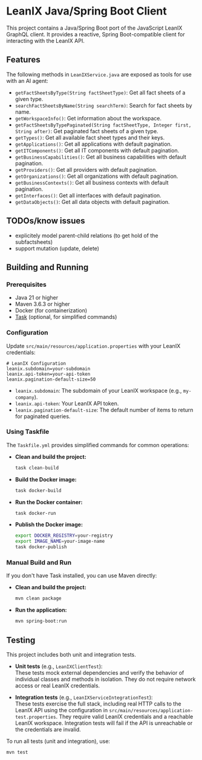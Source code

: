 # LeanIX Java/Spring Boot Client

This project contains a Java/Spring Boot port of the JavaScript LeanIX GraphQL client. It provides a reactive, Spring Boot-compatible client for interacting with the LeanIX API.

## Features

The following methods in `LeanIXService.java` are exposed as tools for use with an AI agent:

- `getFactSheetsByType(String factSheetType)`: Get all fact sheets of a given type.
- `searchFactSheetsByName(String searchTerm)`: Search for fact sheets by name.
- `getWorkspaceInfo()`: Get information about the workspace.
- `getFactSheetsByTypePaginated(String factSheetType, Integer first, String after)`: Get paginated fact sheets of a given type.
- `getTypes()`: Get all available fact sheet types and their keys.
- `getApplications()`: Get all applications with default pagination.
- `getITComponents()`: Get all IT components with default pagination.
- `getBusinessCapabilities()`: Get all business capabilities with default pagination.
- `getProviders()`: Get all providers with default pagination.
- `getOrganizations()`: Get all organizations with default pagination.
- `getBusinessContexts()`: Get all business contexts with default pagination.
- `getInterfaces()`: Get all interfaces with default pagination.
- `getDataObjects()`: Get all data objects with default pagination.


## TODOs/know issues

- explicitely model parent-child relations (to get hold of the subfactsheets)
- support mutation (update, delete)


## Building and Running

### Prerequisites

- Java 21 or higher
- Maven 3.6.3 or higher
- Docker (for containerization)
- [Task](https://taskfile.dev/installation/) (optional, for simplified commands)

### Configuration

Update `src/main/resources/application.properties` with your LeanIX credentials:

```properties
# LeanIX Configuration
leanix.subdomain=your-subdomain
leanix.api-token=your-api-token
leanix.pagination-default-size=50
```

- `leanix.subdomain`: The subdomain of your LeanIX workspace (e.g., `my-company`).
- `leanix.api-token`: Your LeanIX API token.
- `leanix.pagination-default-size`: The default number of items to return for paginated queries.

### Using Taskfile

The `Taskfile.yml` provides simplified commands for common operations:

- **Clean and build the project:**
  ```bash
  task clean-build
  ```

- **Build the Docker image:**
  ```bash
  task docker-build
  ```

- **Run the Docker container:**
  ```bash
  task docker-run
  ```

- **Publish the Docker image:**
  ```bash
  export DOCKER_REGISTRY=your-registry
  export IMAGE_NAME=your-image-name
  task docker-publish
  ```

### Manual Build and Run

If you don't have Task installed, you can use Maven directly:

- **Clean and build the project:**
  ```bash
  mvn clean package
  ```

- **Run the application:**
  ```bash
  mvn spring-boot:run
  ```

## Testing

This project includes both unit and integration tests.

- **Unit tests** (e.g., `LeanIXClientTest`):  
  These tests mock external dependencies and verify the behavior of individual classes and methods in isolation. They do not require network access or real LeanIX credentials.

- **Integration tests** (e.g., `LeanIXServiceIntegrationTest`):  
  These tests exercise the full stack, including real HTTP calls to the LeanIX API using the configuration in `src/main/resources/application-test.properties`. They require valid LeanIX credentials and a reachable LeanIX workspace. Integration tests will fail if the API is unreachable or the credentials are invalid.

To run all tests (unit and integration), use:
```bash
mvn test
```
